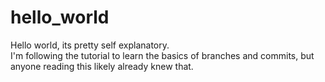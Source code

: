 # hello_world
Hello world, its pretty self explanatory.  
I'm following the tutorial to learn the basics of branches and commits, but anyone reading this likely already knew that.
